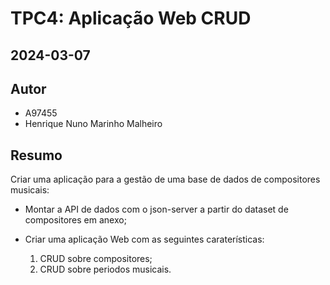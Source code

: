 # TPC4: Aplicação Web CRUD
## 2024-03-07

## Autor

- A97455
- Henrique Nuno Marinho Malheiro

## Resumo

Criar uma aplicação para a gestão de uma base de dados de compositores musicais:

- Montar a API de dados com o json-server a partir do dataset de compositores em anexo;

- Criar uma aplicação Web com as seguintes caraterísticas:
    1. CRUD sobre compositores;
    2. CRUD sobre periodos musicais.